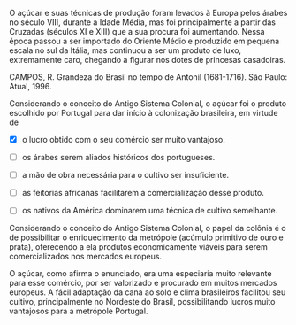

O açúcar e suas técnicas de produção foram levados à Europa pelos árabes no século VIII, durante a Idade Média, mas foi principalmente a partir das Cruzadas (séculos XI e XIII) que a sua procura foi aumentando. Nessa época passou a ser importado do Oriente Médio e produzido em pequena escala no sul da Itália, mas continuou a ser um produto de luxo, extremamente caro, chegando a figurar nos dotes de princesas casadoiras.

CAMPOS, R. Grandeza do Brasil no tempo de Antonil (1681-1716). São Paulo: Atual, 1996.

Considerando o conceito do Antigo Sistema Colonial, o açúcar foi o produto escolhido por Portugal para dar início à colonização brasileira, em virtude de



- [x] o lucro obtido com o seu comércio ser muito vantajoso.
- [ ] os árabes serem aliados históricos dos portugueses.
- [ ] a mão de obra necessária para o cultivo ser insuficiente.
- [ ] as feitorias africanas facilitarem a comercialização desse produto.
- [ ] os nativos da América dominarem uma técnica de cultivo semelhante.


Considerando o conceito do Antigo Sistema Colonial, o papel da colônia é o de possibilitar o enriquecimento da metrópole (acúmulo primitivo de ouro e prata), oferecendo a ela produtos economicamente viáveis para serem comercializados nos mercados europeus.

O açúcar, como afirma o enunciado, era uma especiaria muito relevante para esse comércio, por ser valorizado e procurado em muitos mercados europeus. A fácil adaptação da cana ao solo e clima brasileiros facilitou seu cultivo, principalmente no Nordeste do Brasil, possibilitando lucros muito vantajosos para a metrópole Portugal.
